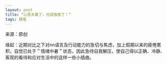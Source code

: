 ```yaml
---
layout: post
title: “心思太累了，也该放放了！”
tags: 随笔
---
```


来源：原创

缘起：近期对比之下对nn语言及行动能力的急切与焦虑，加上假期以来的疲倦累积，自觉已处于＂情绪中暑＂状态，因此急待自我解压，使自己得以正确、冷静、客观的看待和应对生活中的这样一些小插曲。
